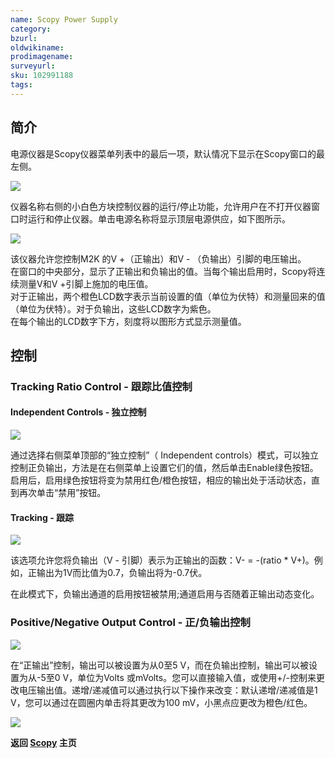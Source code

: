 ```yaml
---
name: Scopy Power Supply
category: 
bzurl: 
oldwikiname: 
prodimagename:
surveyurl: 
sku: 102991188
tags:
---
```



## 简介

电源仪器是Scopy仪器菜单列表中的最后一项，默认情况下显示在Scopy窗口的最左侧。



![](https://wiki.analog.com/_media/university/tools/m2k/scopy/powersupply1.png?w=200&tok=33f254)


仪器名称右侧的小白色方块控制仪器的运行/停止功能，允许用户在不打开仪器窗口时运行和停止仪器。单击电源名称将显示顶层电源供应，如下图所示。

![](https://wiki.analog.com/_media/university/tools/m2k/scopy/powersupply2.png)


该仪器允许您控制M2K 的V +（正输出）和V - （负输出）引脚的电压输出。  
在窗口的中央部分，显示了正输出和负输出的值。当每个输出启用时，Scopy将连续测量V和V +引脚上施加的电压值。  
对于正输出，两个橙色LCD数字表示当前设置的值（单位为伏特）和测量回来的值（单位为伏特）。对于负输出，这些LCD数字为紫色。  
在每个输出的LCD数字下方，刻度将以图形方式显示测量值。


## 控制

### Tracking Ratio Control - 跟踪比值控制


#### Independent Controls - 独立控制

![](https://wiki.analog.com/_media/university/tools/m2k/scopy/powersupply3.png?w=200&tok=f40215)

通过选择右侧菜单顶部的“独立控制”（ Independent controls）模式，可以独立控制正负输出，方法是在右侧菜单上设置它们的值，然后单击Enable绿色按钮。
启用后，启用绿色按钮将变为禁用红色/橙色按钮，相应的输出处于活动状态，直到再次单击“禁用”按钮。


#### Tracking - 跟踪

![](https://wiki.analog.com/_media/university/tools/m2k/scopy/powersupply4.png?w=200&tok=6b5ebd)

该选项允许您将负输出（V - 引脚）表示为正输出的函数：V- = -(ratio * V+)。例如，正输出为1V而比值为0.7，负输出将为-0.7伏。  
  
在此模式下，负输出通道的启用按钮被禁用;通道启用与否随着正输出动态变化。


### Positive/Negative Output Control - 正/负输出控制

![](https://wiki.analog.com/_media/university/tools/m2k/scopy/powersupply5.png?w=200&tok=41fafa)

在“正输出”控制，输出可以被设置为从0至5 V，而在负输出控制，输出可以被设置为从-5至0 V，单位为Volts 或mVolts。您可以直接输入值，或使用+/-控制来更改电压输出值。递增/递减值可以通过执行以下操作来改变：默认递增/递减值是1 V，您可以通过在圆圈内单击将其更改为100 mV，小黑点应更改为橙色/红色。

![](https://wiki.analog.com/_media/university/tools/m2k/scopy/powersupply-circle.png)



**返回 [Scopy](http://wiki.seeedstudio.com/cn/ADALM2000-M2K-Scopy) 主页**
